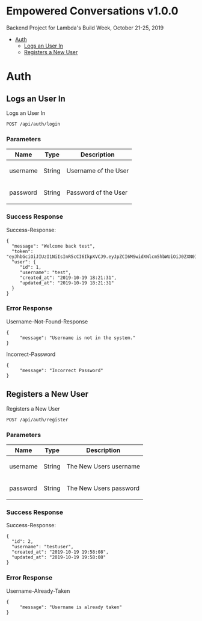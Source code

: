 # Empowered Conversations v1.0.0

Backend Project for Lambda&#39;s Build Week, October 21-25, 2019

- [Auth](#auth)
	- [Logs an User In](#logs-an-user-in)
	- [Registers a New User](#registers-a-new-user)
	


# Auth

## Logs an User In

<p>Logs an User In</p>

	POST /api/auth/login


### Parameters

| Name    | Type      | Description                          |
|---------|-----------|--------------------------------------|
| username			| String			|  <p>Username of the User</p>							|
| password			| String			|  <p>Password of the User</p>							|

### Success Response

Success-Response:

```
{
  "message": "Welcome back test",
  "token": "eyJhbGciOiJIUzI1NiIsInR5cCI6IkpXVCJ9.eyJpZCI6MSwidXNlcm5hbWUiOiJ0ZXN0IiwiaWF0IjoxNTcxNTE0NzcwLCJleHAiOjE1NzE2MDExNzB9.4iEFSx0i7V8cvYgZ0ALRAQG1aUTqqguQ5xDG86sgpjg",
  "user": {
     "id": 1,
     "username": "test",
     "created_at": "2019-10-19 18:21:31",
     "updated_at": "2019-10-19 18:21:31"
  }
}
```
### Error Response

Username-Not-Found-Response

```
{
     "message": "Username is not in the system."
}
```
Incorrect-Password

```
{
     "message": "Incorrect Password"
}
```
## Registers a New User

<p>Registers a New User</p>

	POST /api/auth/register


### Parameters

| Name    | Type      | Description                          |
|---------|-----------|--------------------------------------|
| username			| String			|  <p>The New Users username</p>							|
| password			| String			|  <p>The New Users password</p>							|

### Success Response

Success-Response:

```
{
  "id": 2,
  "username": "testuser",
  "created_at": "2019-10-19 19:58:08",
  "updated_at": "2019-10-19 19:58:08"
}
```
### Error Response

Username-Already-Taken

```
{
     "message": "Username is already taken"
}
```


